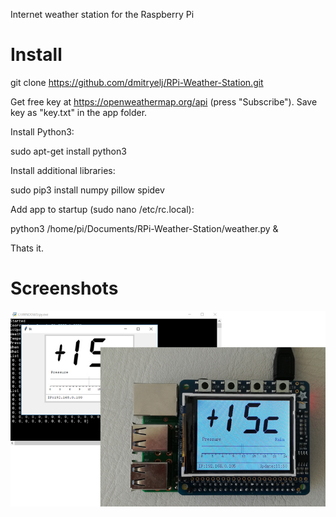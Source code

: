 Internet weather station for the Raspberry Pi

# Install

git clone https://github.com/dmitryelj/RPi-Weather-Station.git

Get free key at https://openweathermap.org/api (press "Subscribe"). Save key as "key.txt" in the app folder.

Install Python3:

sudo apt-get install python3

Install additional libraries:

sudo pip3 install numpy pillow spidev 

Add app to startup (sudo nano /etc/rc.local):

python3 /home/pi/Documents/RPi-Weather-Station/weather.py &

Thats it.

# Screenshots
![View](/screenshots/Meteo01.jpg)

